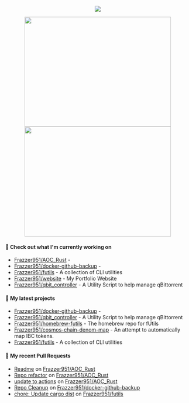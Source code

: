 <p align="center"><a href="https://github.com/Frazzer951/github-readme-stats">
  <img align="center" src="https://github-readme-stats-frazzer951.vercel.app/api?username=Frazzer951&show_icons=true&theme=tokyonight" />
</a></p>

<p align="center"><a href="https://wakatime.com/@Frazzer">
  <img align="center" width="400" height="300" src="https://wakatime.com/share/@Frazzer/e1bdc5dd-addd-4f39-ae41-2a52a1fb3f48.svg" />
</a>
<a href="https://wakatime.com/@Frazzer">
  <img align="center" width="400" height="300" src="https://wakatime.com/share/@Frazzer/95dbf284-50ef-4e85-8eeb-2a0771626837.svg" />
</a></p>

#### 👷 Check out what I'm currently working on

- [Frazzer951/AOC_Rust](https://github.com/Frazzer951/AOC_Rust) - 
- [Frazzer951/docker-github-backup](https://github.com/Frazzer951/docker-github-backup) - 
- [Frazzer951/futils](https://github.com/Frazzer951/futils) - A collection of CLI utilities
- [Frazzer951/website](https://github.com/Frazzer951/website) - My Portfolio Website
- [Frazzer951/qbit_controller](https://github.com/Frazzer951/qbit_controller) - A Utility Script to help manage qBittorrent

#### 🌱 My latest projects

- [Frazzer951/docker-github-backup](https://github.com/Frazzer951/docker-github-backup) - 
- [Frazzer951/qbit_controller](https://github.com/Frazzer951/qbit_controller) - A Utility Script to help manage qBittorrent
- [Frazzer951/homebrew-futils](https://github.com/Frazzer951/homebrew-futils) - The homebrew repo for fUtils
- [Frazzer951/cosmos-chain-denom-map](https://github.com/Frazzer951/cosmos-chain-denom-map) - An attempt to automatically map IBC tokens.
- [Frazzer951/futils](https://github.com/Frazzer951/futils) - A collection of CLI utilities

#### 🔨 My recent Pull Requests

- [Readme](https://github.com/Frazzer951/AOC_Rust/pull/8) on [Frazzer951/AOC_Rust](https://github.com/Frazzer951/AOC_Rust)
- [Repo refactor](https://github.com/Frazzer951/AOC_Rust/pull/7) on [Frazzer951/AOC_Rust](https://github.com/Frazzer951/AOC_Rust)
- [update to actions](https://github.com/Frazzer951/AOC_Rust/pull/5) on [Frazzer951/AOC_Rust](https://github.com/Frazzer951/AOC_Rust)
- [Repo Cleanup](https://github.com/Frazzer951/docker-github-backup/pull/42) on [Frazzer951/docker-github-backup](https://github.com/Frazzer951/docker-github-backup)
- [chore: Update cargo dist](https://github.com/Frazzer951/futils/pull/8) on [Frazzer951/futils](https://github.com/Frazzer951/futils)
